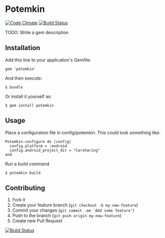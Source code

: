 # Potemkin

[![Code Climate](https://codeclimate.com/badge.png)](https://codeclimate.com/github/10to1/potemkin) [![Build Status](https://secure.travis-ci.org/10to1/potemkin.png?branch=master)](https://travis-ci.org/10to1/potemkin)

TODO: Write a gem description

## Installation

Add this line to your application's Gemfile:

    gem 'potemkin'

And then execute:

    $ bundle

Or install it yourself as:

    $ gem install potemkin

## Usage

Place a configuration file in config/potemkin. This could look something like:

    Potemkin.configure do |config|
      config.platform = :android
      config.android_project_dir = "Carsharing"
    end

Run a build command

    $ potemkin build

## Contributing

1. Fork it
2. Create your feature branch (`git checkout -b my-new-feature`)
3. Commit your changes (`git commit -am 'Add some feature'`)
4. Push to the branch (`git push origin my-new-feature`)
5. Create new Pull Request

[![Build Status](https://secure.travis-ci.org/10to1/potemkin.png?branch=master)](https://travis-ci.org/10to1/potemkin)